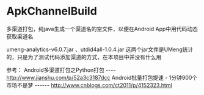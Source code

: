 # ApkChannelBuild
多渠道打包，纯java生成一个渠道名的空文件，以便在Android App中用代码动态获取渠道名

umeng-analytics-v6.0.7.jar 、utdid4all-1.0.4.jar 这两个jar文件是UMeng统计的，只是为了测试代码添加渠道的方式，在本项目中并没有什么用  

参考：
Android多渠道打包之Python打包 ---- http://www.jianshu.com/p/52a3c3187dcc
Android批量打包提速 - 1分钟900个市场不是梦 ------ http://www.cnblogs.com/ct2011/p/4152323.html


